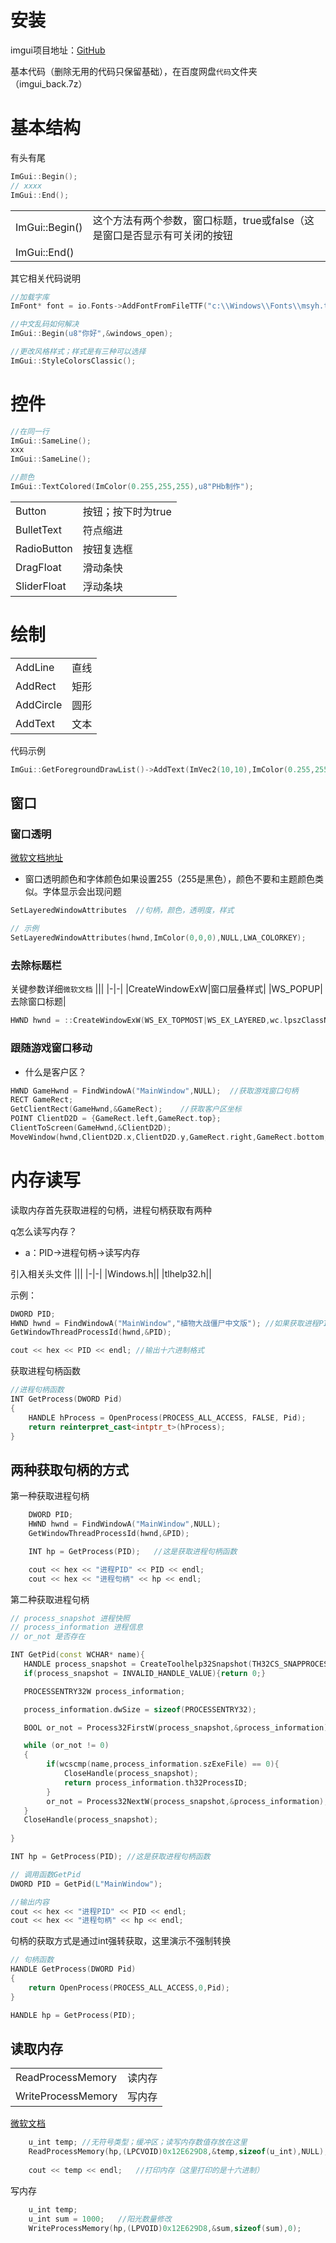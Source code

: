 # 安装
imgui项目地址：<a href="https://github.com/ocornut/imgui">GitHub</a>

基本代码（删除无用的代码只保留基础），在百度网盘`代码`文件夹（imgui_back.7z）


# 基本结构
有头有尾
```C++
ImGui::Begin();
// xxxx
ImGui::End();
```
|||
|--|--|
|ImGui::Begin()|这个方法有两个参数，窗口标题，true或false（这是窗口是否显示有可关闭的按钮|
|ImGui::End()||

其它相关代码说明
```C++
//加载字库
ImFont* font = io.Fonts->AddFontFromFileTTF("c:\\Windows\\Fonts\\msyh.ttc", 19.0f, nullptr, io.Fonts->GetGlyphRangesChineseFull());

//中文乱码如何解决
ImGui::Begin(u8"你好",&windows_open);

//更改风格样式；样式是有三种可以选择
ImGui::StyleColorsClassic();
```


# 控件
```C++
//在同一行
ImGui::SameLine();
xxx
ImGui::SameLine();

//颜色
ImGui::TextColored(ImColor(0.255,255,255),u8"PHb制作");
```

|||
|-|-|
|Button|按钮；按下时为true|
|BulletText|符点缩进|
|RadioButton|按钮复选框|
|DragFloat|滑动条快|
|SliderFloat|浮动条块|


# 绘制
|||
|-|-|
|AddLine|直线|
|AddRect|矩形|
|AddCircle|圆形|
|AddText|文本|

代码示例
```C++
ImGui::GetForegroundDrawList()->AddText(ImVec2(10,10),ImColor(0.255,255,255),u8"你好世界");
```

## 窗口
### 窗口透明
<a href="https://learn.microsoft.com/zh-cn/windows/win32/api/winuser/nf-winuser-setlayeredwindowattributes">微软文档地址</a>
+ 窗口透明颜色和字体颜色如果设置255（255是黑色），颜色不要和主题颜色类似。字体显示会出现问题

```C++
SetLayeredWindowAttributes  //句柄，颜色，透明度，样式

// 示例
SetLayeredWindowAttributes(hwnd,ImColor(0,0,0),NULL,LWA_COLORKEY);
```

### 去除标题栏

关键参数详细`微软文档`
|||
|-|-|
|CreateWindowExW|窗口层叠样式|
|WS_POPUP|去除窗口标题|

```C++
HWND hwnd = ::CreateWindowExW(WS_EX_TOPMOST|WS_EX_LAYERED,wc.lpszClassName,NULL,WS_POPUP,100, 100, 1280, 800, nullptr, nullptr, wc.hInstance, nullptr);
```


### 跟随游戏窗口移动
+ 什么是客户区？

```C++
HWND GameHwnd = FindWindowA("MainWindow",NULL);  //获取游戏窗口句柄
RECT GameRect;
GetClientRect(GameHwnd,&GameRect);    //获取客户区坐标
POINT ClientD2D = {GameRect.left,GameRect.top};
ClientToScreen(GameHwnd,&ClientD2D);
MoveWindow(hwnd,ClientD2D.x,ClientD2D.y,GameRect.right,GameRect.bottom,true);
```


# 内存读写
读取内存首先获取进程的句柄，进程句柄获取有两种

q怎么读写内存？             
+ a：PID->进程句柄->读写内存

引入相关头文件
|||
|-|-|
|Windows.h||
|tlhelp32.h||


示例：
```C++
DWORD PID;
HWND hwnd = FindWindowA("MainWindow","植物大战僵尸中文版"); //如果获取进程PID为0，把第二个参数为空"NULL"
GetWindowThreadProcessId(hwnd,&PID);

cout << hex << PID << endl; //输出十六进制格式
```

获取进程句柄函数
```C++
//进程句柄函数
INT GetProcess(DWORD Pid)
{
    HANDLE hProcess = OpenProcess(PROCESS_ALL_ACCESS, FALSE, Pid);
    return reinterpret_cast<intptr_t>(hProcess);
}
```

## 两种获取句柄的方式

第一种获取进程句柄
```C++
    DWORD PID;
    HWND hwnd = FindWindowA("MainWindow",NULL);
    GetWindowThreadProcessId(hwnd,&PID);

    INT hp = GetProcess(PID);   //这是获取进程句柄函数

    cout << hex << "进程PID" << PID << endl;
    cout << hex << "进程句柄" << hp << endl;
```

第二种获取进程句柄
```C++
// process_snapshot 进程快照
// process_information 进程信息
// or_not 是否存在

INT GetPid(const WCHAR* name){
   HANDLE process_snapshot = CreateToolhelp32Snapshot(TH32CS_SNAPPROCESS,0);
   if(process_snapshot = INVALID_HANDLE_VALUE){return 0;}

   PROCESSENTRY32W process_information;

   process_information.dwSize = sizeof(PROCESSENTRY32);

   BOOL or_not = Process32FirstW(process_snapshot,&process_information);

   while (or_not != 0)
   {
        if(wcscmp(name,process_information.szExeFile) == 0){
            CloseHandle(process_snapshot);
            return process_information.th32ProcessID;
        }
        or_not = Process32NextW(process_snapshot,&process_information);
   }
   CloseHandle(process_snapshot);
   
}

INT hp = GetProcess(PID); //这是获取进程句柄函数

// 调用函数GetPid
DWORD PID = GetPid(L"MainWindow");

//输出内容
cout << hex << "进程PID" << PID << endl;
cout << hex << "进程句柄" << hp << endl;
```

句柄的获取方式是通过int强转获取，这里演示不强制转换
```C++
// 句柄函数
HANDLE GetProcess(DWORD Pid)
{
    return OpenProcess(PROCESS_ALL_ACCESS,0,Pid);
}

HANDLE hp = GetProcess(PID);

```

## 读取内存

|||
|-|-|
|ReadProcessMemory|读内存|
|WriteProcessMemory|写内存|

<a href="https://learn.microsoft.com/zh-cn/windows/win32/api/memoryapi/nf-memoryapi-readprocessmemory?redirectedfrom=MSDN">微软文档</a>

```C++
    u_int temp; //无符号类型；缓冲区；读写内存数值存放在这里
    ReadProcessMemory(hp,(LPCVOID)0x12E629D8,&temp,sizeof(u_int),NULL);
    
    cout << temp << endl;   //打印内存（这里打印的是十六进制）
```

写内存
```C++
    u_int temp;
    u_int sum = 1000;   //阳光数量修改
    WriteProcessMemory(hp,(LPVOID)0x12E629D8,&sum,sizeof(sum),0);
```